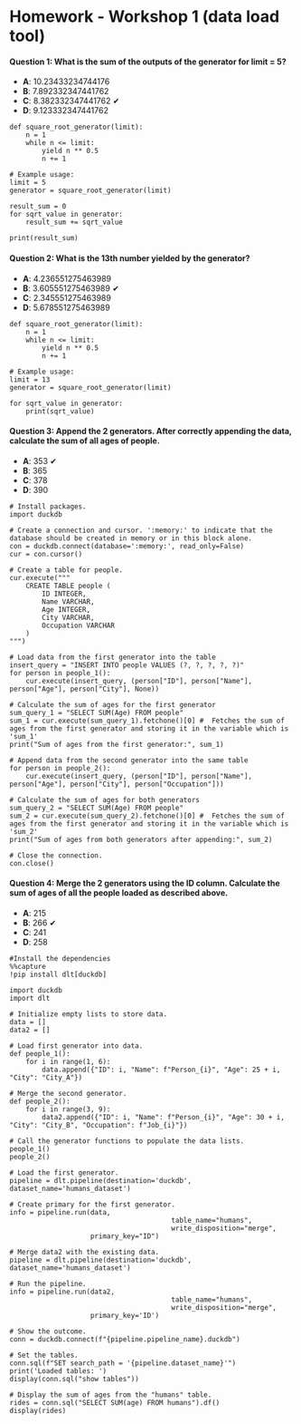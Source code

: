 # Homework - Workshop 1 (data load tool)

#### Question 1: What is the sum of the outputs of the generator for limit = 5?
- **A**: 10.23433234744176 
- **B**: 7.892332347441762
- **C**: 8.382332347441762 ✔
- **D**: 9.123332347441762

```
def square_root_generator(limit):
    n = 1
    while n <= limit:
        yield n ** 0.5
        n += 1

# Example usage:
limit = 5
generator = square_root_generator(limit)

result_sum = 0
for sqrt_value in generator:
    result_sum += sqrt_value
    
print(result_sum)
```

#### Question 2: What is the 13th number yielded by the generator?
- **A**: 4.236551275463989
- **B**: 3.605551275463989 ✔
- **C**: 2.345551275463989
- **D**: 5.678551275463989

```
def square_root_generator(limit):
    n = 1
    while n <= limit:
        yield n ** 0.5
        n += 1

# Example usage:
limit = 13
generator = square_root_generator(limit)

for sqrt_value in generator:
    print(sqrt_value)
```

#### Question 3: Append the 2 generators. After correctly appending the data, calculate the sum of all ages of people.
- **A**: 353 ✔
- **B**: 365
- **C**: 378
- **D**: 390

```
# Install packages.
import duckdb

# Create a connection and cursor. ':memory:' to indicate that the database should be created in memory or in this block alone.
con = duckdb.connect(database=':memory:', read_only=False)
cur = con.cursor()

# Create a table for people.
cur.execute("""
    CREATE TABLE people (
        ID INTEGER,
        Name VARCHAR,
        Age INTEGER,
        City VARCHAR,
        Occupation VARCHAR
    ) 
""")

# Load data from the first generator into the table
insert_query = "INSERT INTO people VALUES (?, ?, ?, ?, ?)" 
for person in people_1():
    cur.execute(insert_query, (person["ID"], person["Name"], person["Age"], person["City"], None)) 

# Calculate the sum of ages for the first generator
sum_query_1 = "SELECT SUM(Age) FROM people"
sum_1 = cur.execute(sum_query_1).fetchone()[0] #  Fetches the sum of ages from the first generator and storing it in the variable which is 'sum_1'
print("Sum of ages from the first generator:", sum_1)

# Append data from the second generator into the same table
for person in people_2():
    cur.execute(insert_query, (person["ID"], person["Name"], person["Age"], person["City"], person["Occupation"]))

# Calculate the sum of ages for both generators
sum_query_2 = "SELECT SUM(Age) FROM people"
sum_2 = cur.execute(sum_query_2).fetchone()[0] #  Fetches the sum of ages from the first generator and storing it in the variable which is 'sum_2'
print("Sum of ages from both generators after appending:", sum_2)

# Close the connection.
con.close()
```

#### Question 4: Merge the 2 generators using the ID column. Calculate the sum of ages of all the people loaded as described above.
- **A**: 215
- **B**: 266 ✔
- **C**: 241
- **D**: 258

``` 
#Install the dependencies
%%capture
!pip install dlt[duckdb]
```

```
import duckdb
import dlt

# Initialize empty lists to store data.
data = []
data2 = []

# Load first generator into data.
def people_1():
    for i in range(1, 6):
        data.append({"ID": i, "Name": f"Person_{i}", "Age": 25 + i, "City": "City_A"})

# Merge the second generator.
def people_2():
    for i in range(3, 9):
        data2.append({"ID": i, "Name": f"Person_{i}", "Age": 30 + i, "City": "City_B", "Occupation": f"Job_{i}"})

# Call the generator functions to populate the data lists.
people_1()
people_2()

# Load the first generator.
pipeline = dlt.pipeline(destination='duckdb', dataset_name='humans_dataset')

# Create primary for the first generator.
info = pipeline.run(data,
										table_name="humans",
										write_disposition="merge",
                    primary_key="ID")

# Merge data2 with the existing data.
pipeline = dlt.pipeline(destination='duckdb', dataset_name='humans_dataset')

# Run the pipeline.
info = pipeline.run(data2,
										table_name="humans",
										write_disposition="merge",
                    primary_key='ID')

# Show the outcome.
conn = duckdb.connect(f"{pipeline.pipeline_name}.duckdb")

# Set the tables.
conn.sql(f"SET search_path = '{pipeline.dataset_name}'")
print('Loaded tables: ')
display(conn.sql("show tables"))

# Display the sum of ages from the "humans" table.
rides = conn.sql("SELECT SUM(age) FROM humans").df()
display(rides)
```
